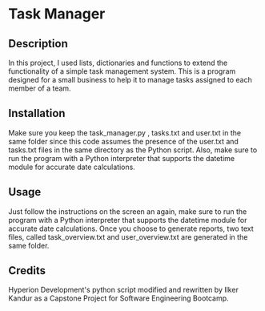 # Task Manager

## Description

In this project, I used lists, dictionaries and functions to extend the functionality of a simple task management system. This is a program designed for a small business to help it to manage tasks assigned to each member of a team.

## Installation

Make sure you keep the task_manager.py , tasks.txt and user.txt in the same folder since this code assumes the presence of the user.txt and tasks.txt files in the same directory as the Python script. Also, make sure to run the program with a Python interpreter that supports the datetime module for accurate date calculations.


## Usage

Just follow the instructions on the screen an again, make sure to run the program with a Python interpreter that supports the datetime module for accurate date calculations. Once you choose to generate reports, two text files, called task_overview.txt and user_overview.txt are generated in the same folder.

## Credits

Hyperion Development's python script modified and rewritten by Ilker Kandur as a Capstone Project for Software Engineering Bootcamp.
